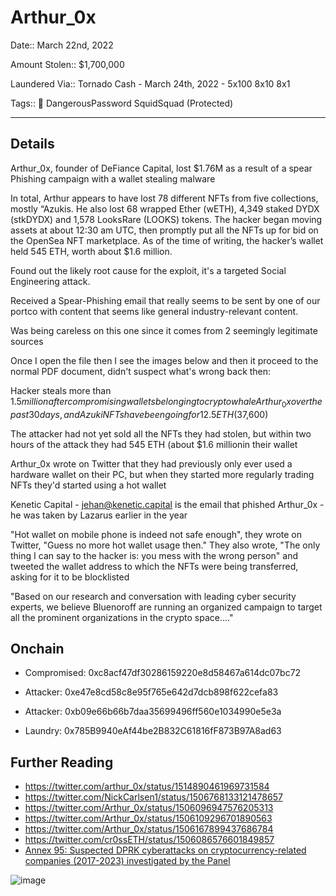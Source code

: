# Arthur_0x

Date:: March 22nd, 2022

Amount Stolen:: $1,700,000

Laundered Via:: Tornado Cash - March 24th, 2022 - 5x100 8x10 8x1 

Tags:: 🔑 DangerousPassword SquidSquad (Protected)

---

## Details

Arthur_0x, founder of DeFiance Capital, lost $1.76M as a result of a spear Phishing campaign with a wallet stealing malware

In total, Arthur appears to have lost 78 different NFTs from five collections, mostly “Azukis. He also lost 68 wrapped Ether (wETH), 4,349 staked DYDX (stkDYDX) and 1,578 LooksRare (LOOKS) tokens. The hacker began moving assets at about 12:30 am UTC, then promptly put all the NFTs up for bid on the OpenSea NFT marketplace. As of the time of writing, the hacker’s wallet held 545 ETH, worth about $1.6 million.

Found out the likely root cause for the exploit, it's a targeted Social Engineering attack. 

Received a Spear-Phishing email that really seems to be sent by one of our portco with content that seems like general industry-relevant content.

Was being careless on this one since it comes from 2 seemingly legitimate sources

Once I open the file then I see the images below and then it proceed to the normal PDF document, didn't suspect what's wrong back then:

Hacker steals more than $1.5 million after compromising wallets belonging to crypto whale Arthur_0x over the past 30 days, and Azuki NFTs have been going for 12.5 ETH ($37,600)

The attacker had not yet sold all the NFTs they had stolen, but within two hours of the attack they had 545 ETH (about $1.6 millionin their wallet

Arthur_0x wrote on Twitter that they had previously only ever used a hardware wallet on their PC, but when they started more regularly trading NFTs they'd started using a hot wallet

Kenetic Capital - jehan@kenetic.capital is the email that phished Arthur_0x - he was taken by Lazarus earlier in the year

"Hot wallet on mobile phone is indeed not safe enough", they wrote on Twitter, "Guess no more hot wallet usage then." They also wrote, "The only thing I can say to the hacker is: you mess with the wrong person" and tweeted the wallet address to which the NFTs were being transferred, asking for it to be blocklisted

"Based on our research and conversation with leading cyber security experts, we believe Bluenoroff are running an organized campaign to target all the prominent organizations in the crypto space...."



## Onchain

- Compromised: 0xc8acf47df30286159220e8d58467a614dc07bc72

- Attacker: 0xe47e8cd58c8e95f765e642d7dcb898f622cefa83

- Attacker: 0xb09e66b66b7daa35699496ff560e1034990e5e3a

- Laundry: 0x785B9940eAf44be2B832C61816fF873B97A8ad63



## Further Reading

- https://twitter.com/arthur_0x/status/1514890461969731584
- https://twitter.com/NickCarlsen1/status/1506768133121478657
- https://twitter.com/Arthur_0x/status/1506096947576205313
- https://twitter.com/Arthur_0x/status/1506109296701890563
- https://twitter.com/Arthur_0x/status/1506167899437686784
- https://twitter.com/cr0ssETH/status/1506086576601849857
- [Annex 95: Suspected DPRK cyberattacks on cryptocurrency-related companies (2017-2023) investigated by the Panel](../pdfs/2024-03-07_UN-Security-Council_s-2024-215.pdf)

![image](https://github.com/user-attachments/assets/7d6013a8-1c31-491e-a0ab-8aa05b7d0a7c)

